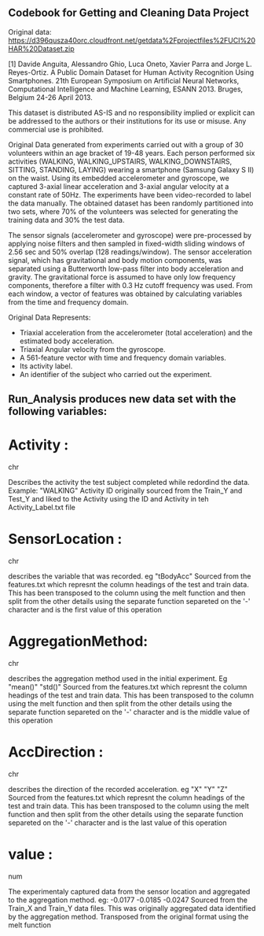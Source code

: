 ## Codebook for Getting and Cleaning Data Project

Original data: https://d396qusza40orc.cloudfront.net/getdata%2Fprojectfiles%2FUCI%20HAR%20Dataset.zip

[1] Davide Anguita, Alessandro Ghio, Luca Oneto, Xavier Parra and Jorge L. Reyes-Ortiz. A Public Domain Dataset for Human Activity Recognition Using Smartphones. 21th European Symposium on Artificial Neural Networks, Computational Intelligence and Machine Learning, ESANN 2013. Bruges, Belgium 24-26 April 2013. 

This dataset is distributed AS-IS and no responsibility implied or explicit can be addressed to the authors or their institutions for its use or misuse. Any commercial use is prohibited.

Original Data generated from experiments carried out with a group of 30 volunteers within an age bracket of 19-48 years. Each person performed six activities (WALKING, WALKING_UPSTAIRS, WALKING_DOWNSTAIRS, SITTING, STANDING, LAYING) wearing a smartphone (Samsung Galaxy S II) on the waist. Using its embedded accelerometer and gyroscope, we captured 3-axial linear acceleration and 3-axial angular velocity at a constant rate of 50Hz. The experiments have been video-recorded to label the data manually. The obtained dataset has been randomly partitioned into two sets, where 70% of the volunteers was selected for generating the training data and 30% the test data. 

The sensor signals (accelerometer and gyroscope) were pre-processed by applying noise filters and then sampled in fixed-width sliding windows of 2.56 sec and 50% overlap (128 readings/window). The sensor acceleration signal, which has gravitational and body motion components, was separated using a Butterworth low-pass filter into body acceleration and gravity. The gravitational force is assumed to have only low frequency components, therefore a filter with 0.3 Hz cutoff frequency was used. From each window, a vector of features was obtained by calculating variables from the time and frequency domain. 

Original Data Represents:

- Triaxial acceleration from the accelerometer (total acceleration) and the estimated body acceleration.
- Triaxial Angular velocity from the gyroscope. 
- A 561-feature vector with time and frequency domain variables. 
- Its activity label. 
- An identifier of the subject who carried out the experiment.

## Run_Analysis produces new data set with the following variables:

# Activity         : 

chr  

Describes the activity the test subject completed while redordind the data. Example: "WALKING"
Activity ID originally sourced from the Train_Y and Test_Y and liked to the Activity using the ID and Activity in teh Activity_Label.txt file

# SensorLocation   : 

chr  

describes the variable that was recorded. eg "tBodyAcc" 
Sourced from the features.txt which represnt the column headings of the test and train data. This has been transposed to the column using the melt function and then split from the other details using the separate function separeted on the '-' character and is the first value of this operation 

# AggregationMethod: 

chr  

describes the aggregation method used in the initial experiment. Eg "mean()" "std()"
Sourced from the features.txt which represnt the column headings of the test and train data. This has been transposed to the column using the melt function and then split from the other details using the separate function separeted on the '-' character and is the middle value of this operation 

# AccDirection     : 

chr  

describes the direction of the recorded acceleration. eg "X" "Y" "Z"
Sourced from the features.txt which represnt the column headings of the test and train data. This has been transposed to the column using the melt function and then split from the other details using the separate function separeted on the '-' character and is the last value of this operation 

# value            : 

num  

The experimentaly captured data from the sensor location and aggregated to the aggregation method. eg: -0.0177 -0.0185 -0.0247 
Sourced from the Train_X and Train_Y data files. This was originally aggregated data identified by the aggregation method. Transposed from the original format using the melt function

